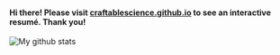 #### Hi there! Please visit [craftablescience.github.io](https://craftablescience.github.io/) to see an interactive resumé. Thank you!

![My github stats](https://github-readme-stats.vercel.app/api?username=craftablescience&show_icons=true&theme=radical&bg_color=356,e96443,904e95&title_color=fff&text_color=fff")
